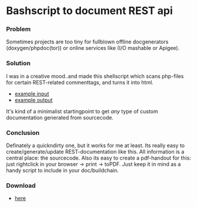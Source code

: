 Bashscript to document REST api
===============================

### Problem ###

Sometimes projects are too tiny for fullblown offline docgenerators (doxygen/phpdoc(tor)) or online services like
(I/O mashable or Apigee).

### Solution ###

I was in a creative mood..and made this shellscript which scans php-files for certain REST-related commenttags, and turns it into html.

  * <a href="http://pastie.org/5657190" target="_blank">example input</a>
  * <a href="http://pastehtml.com/view/cojjnz16l.html"> example output</a>

It's kind of a minimalist startingpoint to get *any* type of custom documentation generated from
sourcecode.

### Conclusion ###

Definately a quickndirty one, but it works for me at least.
Its really easy to create/generate/update REST-documentation like this.
All information is a central place: the sourcecode.
Also its easy to create a pdf-handout for this: just rightclick in your browser -> print -> toPDF.
Just keep it in mind as a handy script to include in your doc/buildchain.

### Download ###

  * <a href="https://gist.github.com/4496972" target="_blank">here</a>

